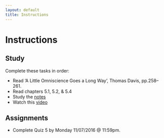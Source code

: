 ```yaml
---
layout: default
title: Instructions
---
```



# Instructions #

## Study

Complete these tasks in order:

+ Read ‘A Little Omniscience Goes a Long Way’, Thomas Davis, pp.258–261. 
+ Read chapters 5.1, 5.2, & 5.4 
+ Study the [notes](/Teaching/Examined/FreeWill/Handout1)
+ Watch this [video](https://www.youtube.com/watch?v=iSfXdNIolQA)


## Assignments

+ Complete Quiz 5 by Monday 11/07/2016 @ 11:59pm.
